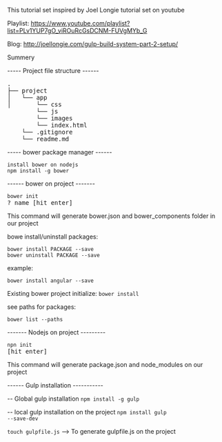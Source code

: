This tutorial set inspired by Joel Longie tutorial set on youtube

Playlist:
https://www.youtube.com/playlist?list=PLv1YUP7gO_viROuRcGsDCNM-FUVgMYb_G

Blog:
http://joellongie.com/gulp-build-system-part-2-setup/

Summery

----- Project file structure ------
<pre>
.
├── project
│   └── app
│       └── css
        └── js
        └── images
        └── index.html
    └── .gitignore
    └── readme.md
</pre>
----- bower package manager ------
<pre>
<code>install bower on nodejs</code>
<code>npm install -g bower </code>
</pre>
------ bower on project -------
<pre>
<code>bower init</code>
? name [hit enter]
</pre>
This command will generate bower.json and bower_components folder in our project

bowe install/uninstall packages:
<pre>
<code>bower install PACKAGE --save</code>
<code>bower uninstall PACKAGE --save</code>
</pre>

example:
<pre>
<code>bower install angular --save</code>
</pre>

Existing bower project initialize:
<code>bower install</code>

see paths for packages:

<code>bower list --paths</code>

------- Nodejs on project ---------
<pre>
<code>npn init</code>
[hit enter]
</pre>
This command will generate package.json and node_modules on our project

------ Gulp installation -----------

-- Global gulp installation
<code>npm install -g gulp</code>

-- local gulp installation on the project
<code>npm install gulp --save-dev</code>

<code>touch gulpfile.js</code> --> To generate gulpfile.js on the project
